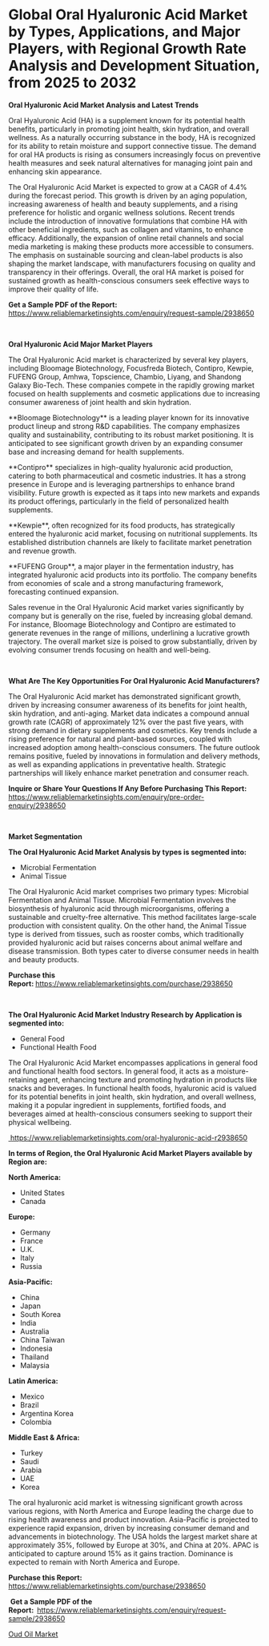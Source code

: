 <p><h1>Global Oral Hyaluronic Acid Market by Types, Applications, and Major Players, with Regional Growth Rate Analysis and Development Situation, from 2025 to 2032</h1></p><p><strong>Oral Hyaluronic Acid Market Analysis and Latest Trends</strong></p>
<p><p>Oral Hyaluronic Acid (HA) is a supplement known for its potential health benefits, particularly in promoting joint health, skin hydration, and overall wellness. As a naturally occurring substance in the body, HA is recognized for its ability to retain moisture and support connective tissue. The demand for oral HA products is rising as consumers increasingly focus on preventive health measures and seek natural alternatives for managing joint pain and enhancing skin appearance.</p><p>The Oral Hyaluronic Acid Market is expected to grow at a CAGR of 4.4% during the forecast period. This growth is driven by an aging population, increasing awareness of health and beauty supplements, and a rising preference for holistic and organic wellness solutions. Recent trends include the introduction of innovative formulations that combine HA with other beneficial ingredients, such as collagen and vitamins, to enhance efficacy. Additionally, the expansion of online retail channels and social media marketing is making these products more accessible to consumers. The emphasis on sustainable sourcing and clean-label products is also shaping the market landscape, with manufacturers focusing on quality and transparency in their offerings. Overall, the oral HA market is poised for sustained growth as health-conscious consumers seek effective ways to improve their quality of life.</p></p>
<p><strong>Get a Sample PDF of the Report:&nbsp;</strong> <a href="https://www.reliablemarketinsights.com/enquiry/request-sample/2938650?utm_campaign=3017&utm_medium=2&utm_source=Github&utm_content=ia&utm_term=15032025&utm_id=oral-hyaluronic-acid">https://www.reliablemarketinsights.com/enquiry/request-sample/2938650</a></p>
<p>&nbsp;</p>
<p><strong>Oral Hyaluronic Acid Major Market Players</strong></p>
<p><p>The Oral Hyaluronic Acid market is characterized by several key players, including Bloomage Biotechnology, Focusfreda Biotech, Contipro, Kewpie, FUFENG Group, Amhwa, Topscience, Chambio, Liyang, and Shandong Galaxy Bio-Tech. These companies compete in the rapidly growing market focused on health supplements and cosmetic applications due to increasing consumer awareness of joint health and skin hydration.</p><p>**Bloomage Biotechnology** is a leading player known for its innovative product lineup and strong R&D capabilities. The company emphasizes quality and sustainability, contributing to its robust market positioning. It is anticipated to see significant growth driven by an expanding consumer base and increasing demand for health supplements.</p><p>**Contipro** specializes in high-quality hyaluronic acid production, catering to both pharmaceutical and cosmetic industries. It has a strong presence in Europe and is leveraging partnerships to enhance brand visibility. Future growth is expected as it taps into new markets and expands its product offerings, particularly in the field of personalized health supplements.</p><p>**Kewpie**, often recognized for its food products, has strategically entered the hyaluronic acid market, focusing on nutritional supplements. Its established distribution channels are likely to facilitate market penetration and revenue growth.</p><p>**FUFENG Group**, a major player in the fermentation industry, has integrated hyaluronic acid products into its portfolio. The company benefits from economies of scale and a strong manufacturing framework, forecasting continued expansion.</p><p>Sales revenue in the Oral Hyaluronic Acid market varies significantly by company but is generally on the rise, fueled by increasing global demand. For instance, Bloomage Biotechnology and Contipro are estimated to generate revenues in the range of millions, underlining a lucrative growth trajectory. The overall market size is poised to grow substantially, driven by evolving consumer trends focusing on health and well-being.</p></p>
<p>&nbsp;</p>
<p><strong>What Are The Key Opportunities For Oral Hyaluronic Acid Manufacturers?</strong></p>
<p><p>The Oral Hyaluronic Acid market has demonstrated significant growth, driven by increasing consumer awareness of its benefits for joint health, skin hydration, and anti-aging. Market data indicates a compound annual growth rate (CAGR) of approximately 12% over the past five years, with strong demand in dietary supplements and cosmetics. Key trends include a rising preference for natural and plant-based sources, coupled with increased adoption among health-conscious consumers. The future outlook remains positive, fueled by innovations in formulation and delivery methods, as well as expanding applications in preventative health. Strategic partnerships will likely enhance market penetration and consumer reach.</p></p>
<p><strong>Inquire or Share Your Questions If Any Before Purchasing This Report:</strong> <a href="https://www.reliablemarketinsights.com/enquiry/pre-order-enquiry/2938650?utm_campaign=3017&utm_medium=2&utm_source=Github&utm_content=ia&utm_term=15032025&utm_id=oral-hyaluronic-acid">https://www.reliablemarketinsights.com/enquiry/pre-order-enquiry/2938650</a></p>
<p>&nbsp;</p>
<p><strong>Market Segmentation</strong></p>
<p><strong>The Oral Hyaluronic Acid Market Analysis by types is segmented into:</strong></p>
<p><ul><li>Microbial Fermentation</li><li>Animal Tissue</li></ul></p>
<p><p>The Oral Hyaluronic Acid market comprises two primary types: Microbial Fermentation and Animal Tissue. Microbial Fermentation involves the biosynthesis of hyaluronic acid through microorganisms, offering a sustainable and cruelty-free alternative. This method facilitates large-scale production with consistent quality. On the other hand, the Animal Tissue type is derived from tissues, such as rooster combs, which traditionally provided hyaluronic acid but raises concerns about animal welfare and disease transmission. Both types cater to diverse consumer needs in health and beauty products.</p></p>
<p><strong>Purchase this Report:&nbsp;</strong><a href="https://www.reliablemarketinsights.com/purchase/2938650?utm_campaign=3017&utm_medium=2&utm_source=Github&utm_content=ia&utm_term=15032025&utm_id=oral-hyaluronic-acid">https://www.reliablemarketinsights.com/purchase/2938650</a></p>
<p>&nbsp;</p>
<p><strong>The Oral Hyaluronic Acid Market Industry Research by Application is segmented into:</strong></p>
<p><ul><li>General Food</li><li>Functional Health Food</li></ul></p>
<p><p>The Oral Hyaluronic Acid Market encompasses applications in general food and functional health food sectors. In general food, it acts as a moisture-retaining agent, enhancing texture and promoting hydration in products like snacks and beverages. In functional health foods, hyaluronic acid is valued for its potential benefits in joint health, skin hydration, and overall wellness, making it a popular ingredient in supplements, fortified foods, and beverages aimed at health-conscious consumers seeking to support their physical wellbeing.</p></p>
<p><a href="https://www.reliablemarketinsights.com/oral-hyaluronic-acid-r2938650?utm_campaign=3017&utm_medium=2&utm_source=Github&utm_content=ia&utm_term=15032025&utm_id=oral-hyaluronic-acid">&nbsp;https://www.reliablemarketinsights.com/oral-hyaluronic-acid-r2938650</a></p>
<p><strong>In terms of Region, the Oral Hyaluronic Acid Market Players available by Region are:</strong></p>
<p>
    <p> <strong> North America: </strong>
        <ul>
            <li>United States</li>
            <li>Canada</li>
        </ul>
        </p> 
    <p> <strong> Europe: </strong>
        <ul>
            <li>Germany</li>
            <li>France</li>
            <li>U.K.</li>
            <li>Italy</li>
            <li>Russia</li>
        </ul>
        </p> 
    <p> <strong> Asia-Pacific: </strong>
        <ul>
            <li>China</li>
            <li>Japan</li>
            <li>South Korea</li>
            <li>India</li>
            <li>Australia</li>
            <li>China Taiwan</li>
            <li>Indonesia</li>
            <li>Thailand</li>
            <li>Malaysia</li>
        </ul>
        </p> 
    <p> <strong> Latin America: </strong>
        <ul>
            <li>Mexico</li>
            <li>Brazil</li>
            <li>Argentina Korea</li>
            <li>Colombia</li>
        </ul>
        </p> 
    <p> <strong> Middle East & Africa: </strong>
        <ul>
            <li>Turkey</li>
            <li>Saudi</li>
            <li>Arabia</li>
            <li>UAE</li>
            <li>Korea</li>
        </ul>
    </p>
    </p>
<p><p>The oral hyaluronic acid market is witnessing significant growth across various regions, with North America and Europe leading the charge due to rising health awareness and product innovation. Asia-Pacific is projected to experience rapid expansion, driven by increasing consumer demand and advancements in biotechnology. The USA holds the largest market share at approximately 35%, followed by Europe at 30%, and China at 20%. APAC is anticipated to capture around 15% as it gains traction. Dominance is expected to remain with North America and Europe.</p></p>
<p><strong>Purchase this Report: </strong><a href="https://www.reliablemarketinsights.com/purchase/2938650?utm_campaign=3017&utm_medium=2&utm_source=Github&utm_content=ia&utm_term=15032025&utm_id=oral-hyaluronic-acid">https://www.reliablemarketinsights.com/purchase/2938650</a></p>
<p>&nbsp;<strong>Get a Sample PDF of the Report:&nbsp;&nbsp;</strong><a href="https://www.reliablemarketinsights.com/enquiry/request-sample/2938650?utm_campaign=3017&utm_medium=2&utm_source=Github&utm_content=ia&utm_term=15032025&utm_id=oral-hyaluronic-acid">https://www.reliablemarketinsights.com/enquiry/request-sample/2938650</a></p>
<p><strong></strong></p>
<p><p><a href="https://github.com/penecorodz74/Market-Research-Report-List-1/blob/main/oud-oil-market.md?utm_campaign=3017&utm_medium=2&utm_source=Github&utm_content=ia&utm_term=15032025&utm_id=oral-hyaluronic-acid">Oud Oil Market</a></p></p>